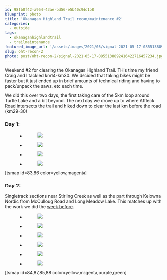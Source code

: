 ```yaml
---
id: 98fb0f42-a954-43ae-bd56-e5b40c9dc1b8
blueprint: photo
title: 'Okanagan Highland Trail recon/maintenance #2'
categories:
  - outside
tags:
  - okanaganhighlandtrail
  - trailmaintenance
featured_image_url: '/assets/images/2021/05/signal-2021-05-17-0855138892416422716457234.jpg'
slug: oht-recon-2
photo: post/oht-recon-2/signal-2021-05-17-0855138892416422716457234.jpg
---
```

<p><!-- wp:paragraph --></p>
<p>Weekend #2 for clearing the Okanagan Highland Trail. THis time my friend Craig and I tackled km14-km30.  We decided that taking bikes might be faster but it just ended up in brief amounts of technical riding and having to pack/unpack the saws, etc each time.  </p>
<p><!-- /wp:paragraph --></p>
<p><!-- wp:paragraph --></p>
<p>We did this over two days, the first taking care of the 5km loop around Turtle Lake and a bit beyond. The next day we drove up to where Affleck Road intersects the trail and hiked down to clear the last km before the road (km29-30)</p>
<p><!-- /wp:paragraph --></p>
<p><!-- wp:heading {"level":3} --></p>
<h3>Day 1:</h3>
<p><!-- /wp:heading --></p>
<p><!-- wp:gallery {"ids":[1466,1465,1464,1477],"linkTo":"none"} --></p>
<figure class="wp-block-gallery columns-3 is-cropped">
<ul class="blocks-gallery-grid">
<li class="blocks-gallery-item">
<figure><img src="/assets/images/2021/05/signal-2021-05-17-0855138892416422716457234.jpg" data-id="1466" class="wp-image-1466"/></figure>
</li>
<li class="blocks-gallery-item">
<figure><img src="/assets/images/2021/05/img_20210516_215251_3918370814620276286218.jpg" data-id="1465" class="wp-image-1465"/></figure>
</li>
<li class="blocks-gallery-item">
<figure><img src="/assets/images/2021/05/img_20210516_215251_432305711664344377732.jpg" data-id="1464" class="wp-image-1464"/></figure>
</li>
<li class="blocks-gallery-item">
<figure><img src="/assets/images/2021/05/img_20210516_215251_4209034351873310591994.jpg" data-id="1477" class="wp-image-1477"/></figure>
</li>
</ul>
</figure>
<p><!-- /wp:gallery --></p>
<p><!-- wp:paragraph --></p>
<p><!-- /wp:paragraph --></p>
<p><!-- wp:paragraph --></p>
<p>[tsmap id=83,86 color=yellow,magenta]</p>
<p><!-- /wp:paragraph --></p>
<p><!-- wp:heading {"level":3} --></p>
<h3>Day 2:</h3>
<p><!-- /wp:heading --></p>
<p><!-- wp:paragraph --></p>
<p>Singletrack sections near Stirling Creek as well as the part through Kelowna Nordic from McCulloug Road and Long Meadow Lake. This matches up with the work we did the <a data-type="post" data-id="1444" href="/okanagan-highland-trail-recon-maintenance/">week before</a>.</p>
<p><!-- /wp:paragraph --></p>
<p><!-- wp:gallery {"ids":[1469,1473,1471,1472,1470,1478],"linkTo":"none"} --></p>
<figure class="wp-block-gallery columns-3 is-cropped">
<ul class="blocks-gallery-grid">
<li class="blocks-gallery-item">
<figure><img src="/assets/images/2021/05/img_20210516_215251_4643321513554845137363.jpg" data-id="1469" class="wp-image-1469"/></figure>
</li>
<li class="blocks-gallery-item">
<figure><img src="/assets/images/2021/05/img_20210516_1502405152638558722865813.jpg" data-id="1473" class="wp-image-1473"/></figure>
</li>
<li class="blocks-gallery-item">
<figure><img src="/assets/images/2021/05/img_20210516_1414128214530555738576996.jpg" data-id="1471" class="wp-image-1471"/></figure>
</li>
<li class="blocks-gallery-item">
<figure><img src="/assets/images/2021/05/img_20210516_1232201888016812924968732.jpg" data-id="1472" class="wp-image-1472"/></figure>
</li>
<li class="blocks-gallery-item">
<figure><img src="/assets/images/2021/05/img_20210515_2001077E25227404607719361106.jpg" data-id="1470" class="wp-image-1470"/></figure>
</li>
<li class="blocks-gallery-item">
<figure><img src="/assets/images/2021/05/img_20210516_215251_4246825936608589895959.jpg" data-id="1478" class="wp-image-1478"/></figure>
</li>
</ul>
</figure>
<p><!-- /wp:gallery --></p>
<p><!-- wp:paragraph --></p>
<p><!-- /wp:paragraph --></p>
<p><!-- wp:paragraph --></p>
<p>[tsmap id=84,87,85,88 color=yellow,magenta,purple,green]</p>
<p><!-- /wp:paragraph --></p>
